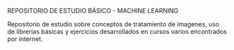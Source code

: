 REPOSITORIO DE ESTUDIO BÁSICO - MACHINE LEARNING

Repositorio de estudio sobre conceptos de tratamiento de imagenes, uso de librerias básicas y ejercicios desarrollados en cursos varios encontrados por internet.